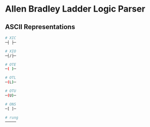 # Allen Bradley Ladder Logic Parser

## ASCII Representations

```bash
# XIC
─┤ ├─

# XIO
─┤/├─

# OTE
─( )─

# OTL
─(L)─

# OTU
─(U)─

# ONS
─[ ]─

# rung
─────
```